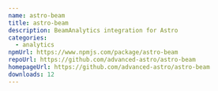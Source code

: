 ```yaml
---
name: astro-beam
title: astro-beam
description: BeamAnalytics integration for Astro
categories:
  - analytics
npmUrl: https://www.npmjs.com/package/astro-beam
repoUrl: https://github.com/advanced-astro/astro-beam
homepageUrl: https://github.com/advanced-astro/astro-beam
downloads: 12
---
```

